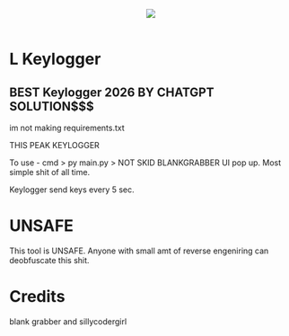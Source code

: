 <p align= "center">
   <kbd>
   <img  src="https://tikolu.net/i/agror">
   </kbd><br><br>
</p>

# L Keylogger
## **BEST** Keylogger 2026 BY **CHATGPT SOLUTION$$$**
im not making requirements.txt

THIS PEAK KEYLOGGER

To use - cmd > py main.py > NOT SKID BLANKGRABBER UI pop up. Most simple shit of all time. 

Keylogger send keys every 5 sec. 

# UNSAFE
This tool is UNSAFE. Anyone with small amt of reverse engeniring can deobfuscate this shit. 

# Credits
blank grabber and sillycodergirl
